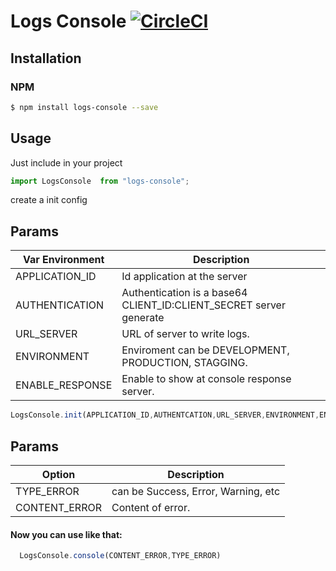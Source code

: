 # Logs Console [![CircleCI](https://circleci.com/gh/dequelabs/pattern-library.svg?style=svg)](https://circleci.com/gh/dequelabs/pattern-library)

## Installation

### NPM

```bash
$ npm install logs-console --save
```


## Usage

Just include in your project

```javascript
import LogsConsole  from "logs-console";
```

create a init config

## Params

| Var Environment | Description |
| ------ | ----------- |
| APPLICATION_ID   | Id application at the server |
| AUTHENTICATION | Authentication is a base64 CLIENT_ID:CLIENT_SECRET server generate |
| URL_SERVER | URL of server to write logs. |
| ENVIRONMENT | Enviroment can be DEVELOPMENT, PRODUCTION, STAGGING. |
| ENABLE_RESPONSE | Enable to show at console response server. |

```javascript
LogsConsole.init(APPLICATION_ID,AUTHENTCATION,URL_SERVER,ENVIRONMENT,ENABLE_RESPONSE);
```

## Params

| Option | Description |
| ------ | ----------- |
| TYPE_ERROR   | can be Success, Error, Warning, etc |
| CONTENT_ERROR | Content of error. |

#### Now you can use like that:
```javascript
  LogsConsole.console(CONTENT_ERROR,TYPE_ERROR)
```